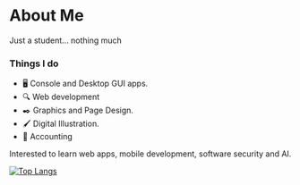 # About Me  
Just a student... nothing much

### Things I do 
- :desktop_computer: Console and Desktop GUI apps.
- :mag: Web development
- :black_nib: Graphics and Page Design.
- :paintbrush: Digital Illustration.
- :ledger: Accounting

Interested to learn web apps, mobile development, software security and AI.

[![Top Langs](https://github-readme-stats.vercel.app/api/top-langs/?username=ssuish&layout=compact)](https://github.com/ssuish/ssuish/edit/main/README.md)

